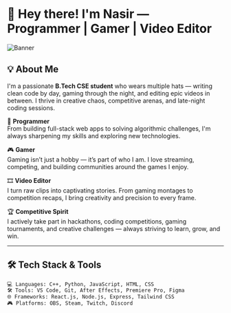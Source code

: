 # 🚀 Hey there! I'm Nasir — Programmer | Gamer | Video Editor

![Banner](https://your-image-link-if-you-have-one.com) <!-- Optional banner -->

## 💡 About Me

I'm a passionate **B.Tech CSE student** who wears multiple hats — writing clean code by day, gaming through the night, and editing epic videos in between. I thrive in creative chaos, competitive arenas, and late-night coding sessions.

🔧 **Programmer**  
From building full-stack web apps to solving algorithmic challenges, I'm always sharpening my skills and exploring new technologies.

🎮 **Gamer**  
Gaming isn’t just a hobby — it’s part of who I am. I love streaming, competing, and building communities around the games I enjoy.

🎞️ **Video Editor**  
I turn raw clips into captivating stories. From gaming montages to competition recaps, I bring creativity and precision to every frame.

🏆 **Competitive Spirit**  
I actively take part in hackathons, coding competitions, gaming tournaments, and creative challenges — always striving to learn, grow, and win.

---

## 🛠️ Tech Stack & Tools

```bash
💻 Languages: C++, Python, JavaScript, HTML, CSS  
🛠️ Tools: VS Code, Git, After Effects, Premiere Pro, Figma  
🌐 Frameworks: React.js, Node.js, Express, Tailwind CSS  
🎮 Platforms: OBS, Steam, Twitch, Discord  
